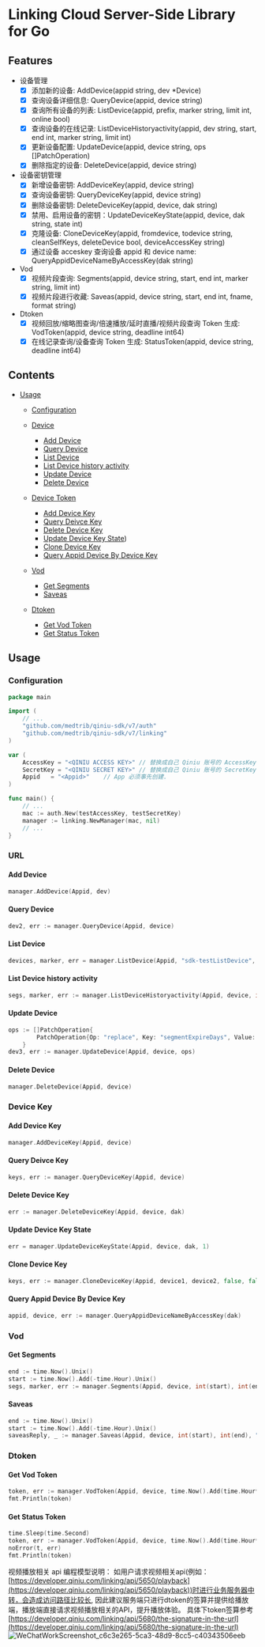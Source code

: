  # Linking Cloud Server-Side Library for Go

## Features

- 设备管理
	- [x] 添加新的设备: AddDevice(appid string, dev *Device)
	- [x] 查询设备详细信息: QueryDevice(appid, device string)
	- [x] 查询所有设备的列表: ListDevice(appid, prefix, marker string, limit int, online bool)
	- [x] 查询设备的在线记录: ListDeviceHistoryactivity(appid, dev string, start, end int, marker string, limit int)
	- [x] 更新设备配置: UpdateDevice(appid, device string, ops []PatchOperation)
	- [x] 删除指定的设备: DeleteDevice(appid, device string)

- 设备密钥管理
	- [x] 新增设备密钥: AddDeviceKey(appid, device string)
	- [x] 查询设备密钥: QueryDeviceKey(appid, device string)
	- [x] 删除设备密钥: DeleteDeviceKey(appid, device, dak string)
	- [x] 禁用、启用设备的密钥：UpdateDeviceKeyState(appid, device, dak string, state int)
	- [x] 克隆设备: CloneDeviceKey(appid, fromdevice, todevice string, cleanSelfKeys, deleteDevice bool, deviceAccessKey string)
	- [x] 通过设备 acceskey 查询设备 appid 和 device name: QueryAppidDeviceNameByAccessKey(dak string)

- Vod
	- [x] 视频片段查询: Segments(appid, device string, start, end int, marker string, limit int)
	- [x] 视频片段进行收藏: Saveas(appid, device string, start, end int, fname, format string)

- Dtoken
	- [x] 视频回放/缩略图查询/倍速播放/延时直播/视频片段查询 Token 生成: VodToken(appid, device string, deadline int64)
	- [x] 在线记录查询/设备查询 Token 生成: StatusToken(appid, device string, deadline int64)

## Contents

- [Usage](#usage)
    - [Configuration](#configuration)
	- [Device](#device)
		- [Add Device](#add-device)
		- [Query Device](#query-device)
		- [List Device](#list-device)
		- [List Device history activity](#list-device-history-activity)
		- [Update Device](#update-device)
		- [Delete Device](#delete-device)

	- [Device Token](#deviceKey)
		- [Add Device Key](#add-device-key)
		- [Query Deivce Key](#query-deviceKey)
		- [Delete Device Key](#delete-deviceKey)
		- [Update Device Key State](#update-deviceKey))
		- [Clone Device Key](#clone-deviceKey)
		- [Query Appid Device By Device Key](#query-appid-device-by-deviceKey)
	- [Vod](#vod)
		- [Get Segments](#get-segments)
		- [Saveas](#saveas)

	- [Dtoken](#vod)
		- [Get Vod Token](#get-vod-token)
		- [Get Status Token](#get-status-token)

## Usage

### Configuration

```go
package main

import (
	// ...
	"github.com/medtrib/qiniu-sdk/v7/auth"
	"github.com/medtrib/qiniu-sdk/v7/linking"
)

var (
	AccessKey = "<QINIU ACCESS KEY>" // 替换成自己 Qiniu 账号的 AccessKey.
	SecretKey = "<QINIU SECRET KEY>" // 替换成自己 Qiniu 账号的 SecretKey.
	Appid   = "<Appid>"    // App 必须事先创建.
)

func main() {
	// ...
	mac := auth.New(testAccessKey, testSecretKey)
	manager := linking.NewManager(mac, nil)
	// ...
}
```

### URL

#### Add Device

```go
manager.AddDevice(Appid, dev)
```

#### Query Device

```go
dev2, err := manager.QueryDevice(Appid, device)
```

#### List Device

```go
devices, marker, err = manager.ListDevice(Appid, "sdk-testListDevice", "", 1000, false)
```

#### List Device history activity

```go
segs, marker, err := manager.ListDeviceHistoryactivity(Appid, device, int(start), int(end), "", 1000)
```

#### Update Device

```go
ops := []PatchOperation{
		PatchOperation{Op: "replace", Key: "segmentExpireDays", Value: 30},
	}
dev3, err := manager.UpdateDevice(Appid, device, ops)
```

#### Delete Device
```go
manager.DeleteDevice(Appid, device)
```

### Device Key

#### Add Device Key

```go
manager.AddDeviceKey(Appid, device)
```

#### Query Deivce Key

```go
keys, err := manager.QueryDeviceKey(Appid, device)
```

#### Delete Device Key

```go
err := manager.DeleteDeviceKey(Appid, device, dak)
```

#### Update Device Key State

```go
err = manager.UpdateDeviceKeyState(Appid, device, dak, 1)
```

#### Clone Device Key

```go
keys, err := manager.CloneDeviceKey(Appid, device1, device2, false, false, dak1)
```

#### Query Appid Device By Device Key
```go
appid, device, err := manager.QueryAppidDeviceNameByAccessKey(dak)
```

### Vod

#### Get Segments

```go
end := time.Now().Unix()
start := time.Now().Add(-time.Hour).Unix()
segs, marker, err := manager.Segments(Appid, device, int(start), int(end), "", 1000)
```

#### Saveas

```go
end := time.Now().Unix()
start := time.Now().Add(-time.Hour).Unix()
saveasReply, _ := manager.Saveas(Appid, device, int(start), int(end), "testSaveas.mp4", "mp4")
```
### Dtoken

#### Get Vod Token
```go
token, err := manager.VodToken(Appid, device, time.Now().Add(time.Hour*5).Unix())
fmt.Println(token)
```
#### Get Status Token
```go
time.Sleep(time.Second)
token, err := manager.VodToken(Appid, device, time.Now().Add(time.Hour*5).Unix())
noError(t, err)
fmt.Println(token)
```


视频播放相关 api 编程模型说明：
如用户请求视频相关api(例如：[https://developer.qiniu.com/linking/api/5650/playback](https://developer.qiniu.com/linking/api/5650/playback))时进行业务服务器中转，会造成访问路径比较长, 因此建议服务端只进行dtoken的签算并提供给播放端，播放端直接请求视频播放相关的API，提升播放体验。
具体下token签算参考 [https://developer.qiniu.com/linking/api/5680/the-signature-in-the-url](https://developer.qiniu.com/linking/api/5680/the-signature-in-the-url)
![WeChatWorkScreenshot_c6c3e265-5ca3-48d9-8cc5-c40343506eeb](https://user-images.githubusercontent.com/34932312/63987548-3d000100-cb0b-11e9-971b-7aea84e07c67.png)
